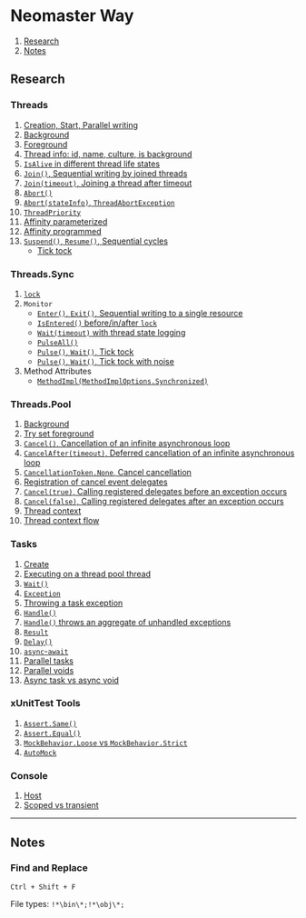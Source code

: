 # Neomaster Way

1. [Research](#research)
2. [Notes](#notes)

## Research <a name="research"></a>

### Threads
1. [Creation, Start, Parallel writing][threads-1]
2. [Background][threads-2]
3. [Foreground][threads-3]
4. [Thread info: id, name, culture, is background][threads-4]
5. [`IsAlive` in different thread life states][threads-5]
6. [`Join()`, Sequential writing by joined threads][threads-6]
7. [`Join(timeout)`, Joining a thread after timeout][threads-7]
8. [`Abort()`][threads-8]
9. [`Abort(stateInfo)`, `ThreadAbortException`][threads-9]
10. [`ThreadPriority`][threads-10]
11. [Affinity parameterized][threads-11]
12. [Affinity programmed][threads-12]
13. [`Suspend()`, `Resume()`, Sequential cycles][threads-13]
    - [Tick tock][threads-13.1]

[threads-1]:.Net/Research/Threads/CreationStartParallelWritingUnitDemo.cs
[threads-2]:.Net/Research/Threads.Background/Program.cs
[threads-3]:.Net/Research/Threads.Foreground/Program.cs
[threads-4]:.Net/Research/Threads/InfoUnitDemo.cs
[threads-5]:.Net/Research/Threads/IsAliveUnitDemo.cs
[threads-6]:.Net/Research/Threads/JoinUnitDemo.cs
[threads-7]:.Net/Research/Threads/JoinTimeoutUnitDemo.cs
[threads-8]:.Net/Research/Threads.Abort/Program.cs
[threads-9]:.Net/Research/Threads.AbortArg/Program.cs
[threads-10]:.Net/Research/Threads.Priority/Program.cs
[threads-11]:.Net/Research/Threads.AffinityParameterized
[threads-12]:.Net/Research/Threads.AffinityProgrammed/Program.cs
[threads-13]:.Net/Research/Threads.SuspendResume/Program.cs
[threads-13.1]:.Net/Research/Threads.SuspendResume.TickTock/Program.cs

### Threads.Sync
1. [`lock`][threads.sync-1]
2. `Monitor`
    - [`Enter()`, `Exit()`, Sequential writing to a single resource][threads.sync-2.1]
    - [`IsEntered()` before/in/after `lock`][threads.sync-2.2]
    - [`Wait(timeout)` with thread state logging][threads.sync-2.3]
    - [`PulseAll()`][threads.sync-2.4]
    - [`Pulse()`, `Wait()`, Tick tock][threads.sync-2.5]
    - [`Pulse()`, `Wait()`, Tick tock with noise][threads.sync-2.6]
3. Method Attributes
    - [`MethodImpl(MethodImplOptions.Synchronized)`][threads.sync-3.1]

[threads.sync-1]:.Net/Research/Threads.Sync/LockUnitDemo.cs
[threads.sync-2.1]:.Net/Research/Threads.Sync/Monitors/EnterExitUnitDemo.cs
[threads.sync-2.2]:.Net/Research/Threads.Sync/Monitors/IsEnteredUnitDemo.cs
[threads.sync-2.3]:.Net/Research/Threads.Sync/Monitors/WaitUnitDemo.cs
[threads.sync-2.4]:.Net/Research/Threads.Sync/Monitors/PulseAllUnitDemo.cs
[threads.sync-2.5]:.Net/Research/Threads.Sync/Monitors/PulseWaitTickTockUnitDemo.cs
[threads.sync-2.6]:.Net/Research/Threads.Sync/Monitors/PulseWaitTickTockWithNoiseUnitDemo.cs
[threads.sync-3.1]:.Net/Research/Threads.Sync/MethodAttributes/SynchronizedUnitDemo.cs

### Threads.Pool
1. [Background][threads.pool-1]
2. [Try set foreground][threads.pool-2]
3. [`Cancel()`, Cancellation of an infinite asynchronous loop][threads.pool-3]
4. [`CancelAfter(timeout)`, Deferred cancellation of an infinite asynchronous loop][threads.pool-4]
5. [`CancellationToken.None`, Cancel cancellation][threads.pool-5]
6. [Registration of cancel event delegates][threads.pool-6]
7. [`Cancel(true)`, Calling registered delegates before an exception occurs][threads.pool-7]
8. [`Cancel(false)`, Calling registered delegates after an exception occurs][threads.pool-8]
9. [Thread context][threads.pool-9]
10. [Thread context flow][threads.pool-10]

[threads.pool-1]:.Net/Research/Threads.Pool/BackgroundUnitDemo.cs
[threads.pool-2]:.Net/Research/Threads.Pool/TrySetForegroundUnitDemo.cs
[threads.pool-3]:.Net/Research/Threads.Pool/CancelUnitDemo.cs
[threads.pool-4]:.Net/Research/Threads.Pool/CancelAfterUnitDemo.cs
[threads.pool-5]:.Net/Research/Threads.Pool/CancelCancellationUnitDemo.cs
[threads.pool-6]:.Net/Research/Threads.Pool/CancelEventDelegateUnitDemo.cs
[threads.pool-7]:.Net/Research/Threads.Pool/CancelTrueUnitDemo.cs
[threads.pool-8]:.Net/Research/Threads.Pool/CancelFalseUnitDemo.cs
[threads.pool-9]:.Net/Research/Threads.Pool/ThreadContextUnitDemo.cs
[threads.pool-10]:.Net/Research/Threads.Pool/ThreadContextFlowUnitDemo.cs

### Tasks
1. [Create][tasks-1]
2. [Executing on a thread pool thread][tasks-2]
3. [`Wait()`][tasks-3]
4. [`Exception`][tasks-4]
5. [Throwing a task exception][tasks-5]
6. [`Handle()`][tasks-6]
7. [`Handle()` throws an aggregate of unhandled exceptions][tasks-7]
8. [`Result`][tasks-8]
9. [`Delay()`][tasks-9]
10. [`async`-`await`][tasks-10]
11. [Parallel tasks][tasks-11]
12. [Parallel voids][tasks-12]
13. [Async task vs async void][tasks-13]

[tasks-1]:.Net/Research/Tasks/TaskCreateUnitDemo.cs
[tasks-2]:.Net/Research/Tasks/TaskExecutingOnThreadPoolThreadUnitDemo.cs
[tasks-3]:.Net/Research/Tasks/TaskWaitUnitDemo.cs
[tasks-4]:.Net/Research/Tasks/TaskExceptionUnitDemo.cs
[tasks-5]:.Net/Research/Tasks/TaskExceptionThrowingUnitDemo.cs
[tasks-6]:.Net/Research/Tasks/TaskExceptionHandleUnitDemo.cs
[tasks-7]:.Net/Research/Tasks/TaskExceptionUnhandledAggregateUnitDemo.cs
[tasks-8]:.Net/Research/Tasks/TaskResultUnitDemo.cs
[tasks-9]:.Net/Research/Tasks/TaskDelayUnitDemo.cs
[tasks-10]:.Net/Research/Tasks/AsyncAwaitUnitDemo.cs
[tasks-11]:.Net/Research/Tasks/AsyncParallelTasksUnitDemo.cs
[tasks-12]:.Net/Research/Tasks/AsyncParallelVoidsUnitDemo.cs
[tasks-13]:.Net/Research/Tasks/AsyncTaskVsVoidExceptionUnitDemo.cs

### xUnitTest Tools
1. [`Assert.Same()`][tests-1]
2. [`Assert.Equal()`][tests-2]
101. [`MockBehavior.Loose` vs `MockBehavior.Strict`][tests-101]
102. [`AutoMock`][tests-102]

[tests-1]:.Net/Research/XUnitTools/Asserts/SameUnitTests.cs
[tests-2]:.Net/Research/XUnitTools/Asserts/EqualUnitTests.cs
[tests-101]:.Net/Research/XUnitTools/LooseVsStrictUnitTests.cs
[tests-102]:.Net/Research/XUnitTools/AutoMockUnitTests.cs

### Console
1. [Host][console-1]
2. [Scoped vs transient][console-2]

[console-1]:.Net/Research/Console.Host/Program.cs
[console-2]:.Net/Research/Console.ScopedVsTransient/Program.cs

---

## Notes <a name="notes"></a>

### Find and Replace

`Ctrl + Shift + F`

File types: `!*\bin\*;!*\obj\*;`